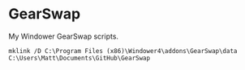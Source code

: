 # GearSwap
My Windower GearSwap scripts.

```
mklink /D C:\Program Files (x86)\Windower4\addons\GearSwap\data C:\Users\Matt\Documents\GitHub\GearSwap
```